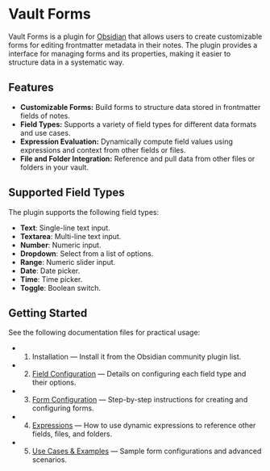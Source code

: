 # Vault Forms

Vault Forms is a plugin for [Obsidian](https://obsidian.md/) that allows users to create customizable forms for editing frontmatter metadata in their notes. The plugin provides a interface for managing forms and its properties, making it easier to structure data in a systematic way.

## Features
- **Customizable Forms:** Build forms to structure data stored in frontmatter fields of notes.
- **Field Types:** Supports a variety of field types for different data formats and use cases.
- **Expression Evaluation:** Dynamically compute field values using expressions and context from other fields or files.
- **File and Folder Integration:** Reference and pull data from other files or folders in your vault.

## Supported Field Types
The plugin supports the following field types:
- **Text**: Single-line text input.
- **Textarea**: Multi-line text input.
- **Number**: Numeric input.
- **Dropdown**: Select from a list of options.
- **Range**: Numeric slider input.
- **Date**: Date picker.
- **Time**: Time picker.
- **Toggle**: Boolean switch.

## Getting Started

See the following documentation files for practical usage:

- 1. Installation — Install it from the Obsidian community plugin list.
- 2. [Field Configuration](#) — Details on configuring each field type and their options.
- 3. [Form Configuration](#) — Step-by-step instructions for creating and configuring forms.
- 4. [Expressions](./expressions.md) — How to use dynamic expressions to reference other fields, files, and folders.
- 5. [Use Cases & Examples](./usecases.md) — Sample form configurations and advanced scenarios.

